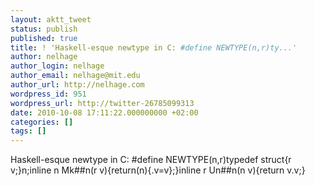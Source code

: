 ```yaml
---
layout: aktt_tweet
status: publish
published: true
title: ! 'Haskell-esque newtype in C: #define NEWTYPE(n,r)ty...'
author: nelhage
author_login: nelhage
author_email: nelhage@mit.edu
author_url: http://nelhage.com
wordpress_id: 951
wordpress_url: http://twitter-26785099313
date: 2010-10-08 17:11:22.000000000 +02:00
categories: []
tags: []
---
```

Haskell-esque newtype in C: #define NEWTYPE(n,r)typedef struct{r v;}n;inline n Mk##n(r v){return(n){.v=v};}inline r Un##n(n v){return v.v;}
